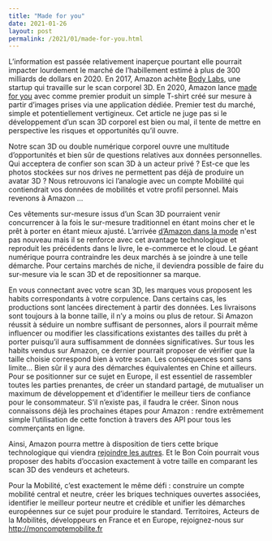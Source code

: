 ```yaml
---
title: "Made for you"
date: 2021-01-26
layout: post
permalink: /2021/01/made-for-you.html
---
```


<!-- wp:paragraph -->
<p>L’information est passée relativement inaperçue pourtant elle pourrait impacter lourdement le marché de l’habillement estimé à plus de 300 milliards de dollars en 2020. En 2017, Amazon achète <a href="https://www.3dnatives.com/body-labs-amazon-051020173/#!">Body Labs</a>, une startup qui travaille sur le scan corporel 3D. En 2020, Amazon lance <a href="https://www.amazon.com/stores/made+for+you/page/E853E0F0-6F79-442D-B7E8-3A0E0531FAF2?ref_=ast_bln">made for you</a> avec comme premier produit un simple T-shirt créé sur mesure à partir d’images prises via une application dédiée. Premier test du marché, simple et potentiellement vertigineux. Cet article ne juge pas si le développement d’un scan 3D corporel est bien ou mal, il tente de mettre en perspective les risques et opportunités qu’il ouvre.</p>
<!-- /wp:paragraph -->

<!-- wp:paragraph -->
<p>Notre scan 3D ou double numérique corporel ouvre une multitude d’opportunités et bien sûr de questions relatives aux données personnelles. Qui acceptera de confier son scan 3D à un acteur privé ? Est-ce que les photos stockées sur nos drives ne permettent pas déjà de produire un avatar 3D ? Nous retrouvons ici l’analogie avec un compte Mobilité qui contiendrait vos données de mobilités et votre profil personnel. Mais revenons à Amazon …</p>
<!-- /wp:paragraph -->

<!-- wp:more -->
<!--more-->
<!-- /wp:more -->

<!-- wp:paragraph -->
<p>Ces vêtements sur-mesure issus d’un Scan 3D pourraient venir concurrencer à la fois le sur-mesure traditionnel en étant moins cher et le prêt à porter en étant mieux ajusté. L’arrivée <a href="https://www.amazon.fr/b/?ie=UTF8&node=11961521031&ref_=topnav_storetab_top_ap_arrow">d’Amazon dans la mode</a> n'est pas nouveau mais il se renforce avec cet avantage technologique et reproduit les précédents dans le livre, le e-commerce et le cloud. Le géant numérique pourra contraindre les deux marchés à se joindre à une telle démarche. Pour certains marchés de niche, il deviendra possible de faire du sur-mesure via le scan 3D et de repositionner sa marque.</p>
<!-- /wp:paragraph -->

<!-- wp:paragraph -->
<p>En vous connectant avec votre scan 3D, les marques vous proposent les habits correspondants à votre corpulence. Dans certains cas, les productions sont lancées directement à partir des données. Les livraisons sont toujours à la bonne taille, il n’y a moins ou plus de retour. Si Amazon réussit à séduire un nombre suffisant de personnes, alors il pourrait même influencer ou modifier les classifications existantes des tailles du prêt à porter puisqu’il aura suffisamment de données significatives. Sur tous les habits vendus sur Amazon, ce dernier pourrait proposer de vérifier que la taille choisie correspond bien à votre scan. Les conséquences sont sans limite… Bien sûr il y aura des démarches équivalentes en Chine et ailleurs. Pour se positionner sur ce sujet en Europe, il est essentiel de rassembler toutes les parties prenantes, de créer un standard partagé, de mutualiser un maximum de développement et d’identifier le meilleur tiers de confiance pour le consommateur. S’il n’existe pas, il faudra le créer. Sinon nous connaissons déjà les prochaines étapes pour Amazon : rendre extrêmement simple l’utilisation de cette fonction à travers des API pour tous les commerçants en ligne.</p>
<!-- /wp:paragraph -->

<!-- wp:paragraph -->
<p>Ainsi, Amazon pourra mettre à disposition de tiers cette brique technologique qui viendra <a href="https://aws.amazon.com/fr/free/?trk=ps_a134p000003yhalAAA&trkCampaign=acq_paid_search_brand&sc_channel=ps&sc_campaign=acquisition_FR&sc_publisher=google&sc_category=core&sc_country=FR&sc_geo=EMEA&sc_outcome=Acquisition&sc_detail=%2Bamazon%20%2Baws&sc_content=Amazon%20AWS_bmm&sc_matchtype=b&sc_segment=454820904366&sc_medium=ACQ-P|PS-GO|Brand|Desktop|SU|AWS|Core|FR|EN|Text&s_kwcid=AL!4422!3!454820904366!b!!g!!%2Bamazon%20%2Baws&ef_id=Cj0KCQiAjKqABhDLARIsABbJrGk07JjPsUptMZ8I0DKnQ5bGiePdekP1RkiTTUHUfijP2B0xE95_BgQaAiMPEALw_wcB:G:s&s_kwcid=AL!4422!3!454820904366!b!!g!!%2Bamazon%20%2Baws&all-free-tier.sort-by=item.additionalFields.SortRank&all-free-tier.sort-order=asc">rejoindre les autres</a>. Et le Bon Coin pourrait vous proposer des habits d’occasion exactement à votre taille en comparant les scan 3D des vendeurs et acheteurs.</p>
<!-- /wp:paragraph -->

<!-- wp:paragraph -->
<p>Pour la Mobilité, c’est exactement le même défi : construire un compte mobilité central et neutre, créer les briques techniques ouvertes associées, identifier le meilleur porteur neutre et crédible et unifier les démarches européennes sur ce sujet pour produire le standard. Territoires, Acteurs de la Mobilités, développeurs en France et en Europe, rejoignez-nous sur <a href="http://moncomptemobilite.fr">http://moncomptemobilite.fr</a></p>
<!-- /wp:paragraph -->